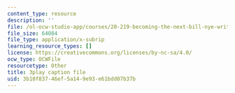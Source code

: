 ```yaml
---
content_type: resource
description: ''
file: /ol-ocw-studio-app/courses/20-219-becoming-the-next-bill-nye-writing-and-hosting-the-educational-show-january-iap-2015/3b10f83746ef5a149e93e61bdd07b37b_rCG6r6gotZQ.vtt
file_size: 64084
file_type: application/x-subrip
learning_resource_types: []
license: https://creativecommons.org/licenses/by-nc-sa/4.0/
ocw_type: OCWFile
resourcetype: Other
title: 3play caption file
uid: 3b10f837-46ef-5a14-9e93-e61bdd07b37b
---
```

